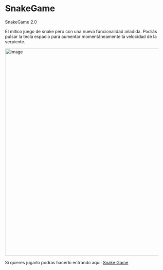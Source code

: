 # SnakeGame

SnakeGame 2.0

El mítico juego de snake pero con una nueva funcionalidad añadida. Podrás pulsar la tecla espacio para aumentar momentáneamente la velocidad de la serpiente.

<img width="681" alt="image" src="https://github.com/BlackCodePP/SnakeGame/assets/133769677/eca74d5c-b4f9-4693-861f-28861e7e022a">





Si quieres jugarlo podrás hacerlo entrando aquí: [Snake Game](https://snakegamepp.netlify.app/)


